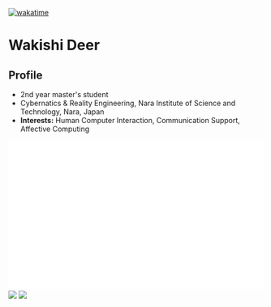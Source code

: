 [![wakatime](https://wakatime.com/badge/user/22652e38-e772-4e2f-b087-994fcf03bf8c.svg)](https://wakatime.com/@22652e38-e772-4e2f-b087-994fcf03bf8c)
# Wakishi Deer
## Profile
- 2nd year master's student
- Cybernatics & Reality Engineering, Nara Institute of Science and Technology, Nara, Japan
- **Interests:** Human Computer Interaction, Communication Support, Affective Computing

![](https://raw.githubusercontent.com/WakishiDeer/github-stats/master/generated/overview.svg#gh-dark-mode-only)
<a href="https://wakatime.com"><img src="https://wakatime.com/share/@WakishiDeer/f2fef8ad-4216-4c64-a7f9-9974376f19bd.png" /></a>
<a href="https://wakatime.com"><img src="https://wakatime.com/share/@WakishiDeer/74daa622-c7d0-41b4-8c74-e880ca86caab.png" /></a>
